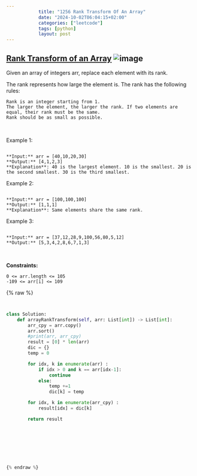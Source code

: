 ```yaml
---
            title: "1256 Rank Transform Of An Array"
            date: "2024-10-02T06:04:15+02:00"
            categories: ["leetcode"]
            tags: [python]
            layout: post
---
```

            
## [Rank Transform of an Array](https://leetcode.com/problems/rank-transform-of-an-array) ![image](https://img.shields.io/badge/Difficulty-Easy-brightgreen)

Given an array of integers arr, replace each element with its rank.

The rank represents how large the element is. The rank has the following rules:

	Rank is an integer starting from 1.
	The larger the element, the larger the rank. If two elements are equal, their rank must be the same.
	Rank should be as small as possible.

 

Example 1:

```

**Input:** arr = [40,10,20,30]
**Output:** [4,1,2,3]
**Explanation**: 40 is the largest element. 10 is the smallest. 20 is the second smallest. 30 is the third smallest.
```

Example 2:

```

**Input:** arr = [100,100,100]
**Output:** [1,1,1]
**Explanation**: Same elements share the same rank.

```

Example 3:

```

**Input:** arr = [37,12,28,9,100,56,80,5,12]
**Output:** [5,3,4,2,8,6,7,1,3]

```

 

**Constraints:**

	0 <= arr.length <= 105
	-109 <= arr[i] <= 109

{% raw %}


```python


class Solution:
    def arrayRankTransform(self, arr: List[int]) -> List[int]:
        arr_cpy = arr.copy()
        arr.sort()
        #print(arr, arr_cpy)
        result = [0] * len(arr)
        dic = {}
        temp = 0

        for idx, k in enumerate(arr) :
            if idx > 0 and k == arr[idx-1]:
                continue
            else:
                temp +=1
                dic[k] = temp

        for idx, k in enumerate(arr_cpy) :
            result[idx] = dic[k]

        return result
            

            


        


{% endraw %}
```
